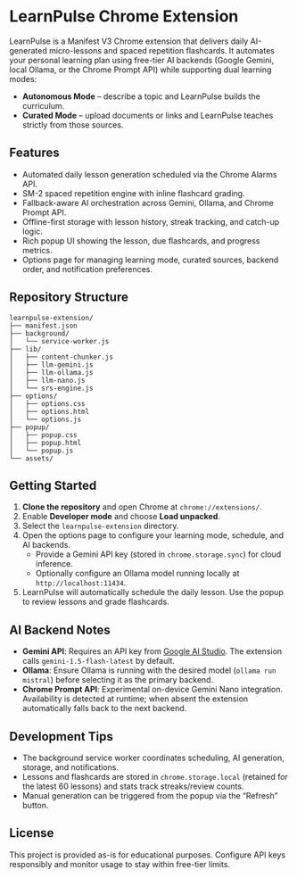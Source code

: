 # LearnPulse Chrome Extension

LearnPulse is a Manifest V3 Chrome extension that delivers daily AI-generated micro-lessons and spaced repetition flashcards. It automates your personal learning plan using free-tier AI backends (Google Gemini, local Ollama, or the Chrome Prompt API) while supporting dual learning modes:

- **Autonomous Mode** – describe a topic and LearnPulse builds the curriculum.
- **Curated Mode** – upload documents or links and LearnPulse teaches strictly from those sources.

## Features

- Automated daily lesson generation scheduled via the Chrome Alarms API.
- SM-2 spaced repetition engine with inline flashcard grading.
- Fallback-aware AI orchestration across Gemini, Ollama, and Chrome Prompt API.
- Offline-first storage with lesson history, streak tracking, and catch-up logic.
- Rich popup UI showing the lesson, due flashcards, and progress metrics.
- Options page for managing learning mode, curated sources, backend order, and notification preferences.

## Repository Structure

```
learnpulse-extension/
├── manifest.json
├── background/
│   └── service-worker.js
├── lib/
│   ├── content-chunker.js
│   ├── llm-gemini.js
│   ├── llm-ollama.js
│   ├── llm-nano.js
│   └── srs-engine.js
├── options/
│   ├── options.css
│   ├── options.html
│   └── options.js
├── popup/
│   ├── popup.css
│   ├── popup.html
│   └── popup.js
└── assets/
```

## Getting Started

1. **Clone the repository** and open Chrome at `chrome://extensions/`.
2. Enable **Developer mode** and choose **Load unpacked**.
3. Select the `learnpulse-extension` directory.
4. Open the options page to configure your learning mode, schedule, and AI backends.
   - Provide a Gemini API key (stored in `chrome.storage.sync`) for cloud inference.
   - Optionally configure an Ollama model running locally at `http://localhost:11434`.
5. LearnPulse will automatically schedule the daily lesson. Use the popup to review lessons and grade flashcards.

## AI Backend Notes

- **Gemini API**: Requires an API key from [Google AI Studio](https://makersuite.google.com/app/apikey). The extension calls `gemini-1.5-flash-latest` by default.
- **Ollama**: Ensure Ollama is running with the desired model (`ollama run mistral`) before selecting it as the primary backend.
- **Chrome Prompt API**: Experimental on-device Gemini Nano integration. Availability is detected at runtime; when absent the extension automatically falls back to the next backend.

## Development Tips

- The background service worker coordinates scheduling, AI generation, storage, and notifications.
- Lessons and flashcards are stored in `chrome.storage.local` (retained for the latest 60 lessons) and stats track streaks/review counts.
- Manual generation can be triggered from the popup via the “Refresh” button.

## License

This project is provided as-is for educational purposes. Configure API keys responsibly and monitor usage to stay within free-tier limits.

